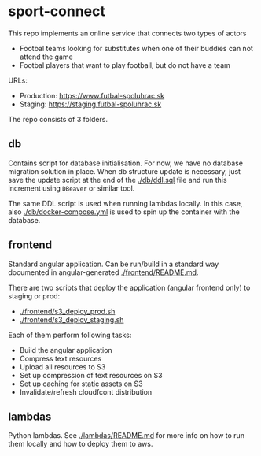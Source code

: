 # sport-connect

This repo implements an online service that connects two types of actors
- Footbal teams looking for substitutes when one of their buddies can not attend the game
- Footbal players that want to play football, but do not have a team 

URLs:
- Production: https://www.futbal-spoluhrac.sk
- Staging: https://staging.futbal-spoluhrac.sk

The repo consists of 3 folders.

## db
Contains script for database initialisation. For now, we have no database migration solution in place. When db 
structure update is necessary, just save the update script at the end of the [./db/ddl.sql](./db/ddl.sql) file 
and run this increment using `DBeaver` or similar tool. 

The same DDL script is used when running lambdas locally. In this case, also 
[./db/docker-compose.yml](./db/docker-compose.yml) is used to spin up the container with the database.

## frontend
Standard angular application. Can be run/build in a standard way documented in angular-generated 
[./frontend/README.md](./frontend/README.md).

There are two scripts that deploy the application (angular frontend only) to staging or prod:
* [./frontend/s3_deploy_prod.sh](./frontend/s3_deploy_prod.sh)
* [./frontend/s3_deploy_staging.sh](./frontend/s3_deploy_staging.sh)

Each of them perform following tasks:
* Build the angular application
* Compress text resources
* Upload all resources to S3
* Set up compression of text resources on S3
* Set up caching for static assets on S3
* Invalidate/refresh cloudfcont distribution

## lambdas
Python lambdas. See [./lambdas/README.md](./lambdas/README.md) for more info on how to run them locally and 
how to deploy them to aws.